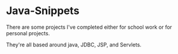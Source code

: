 # Java-Snippets
There are some projects I've completed either for school work or for personal projects. 

They're all based around java, JDBC, JSP, and Servlets.
